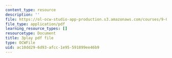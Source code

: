 ```yaml
---
content_type: resource
description: ''
file: https://ol-ocw-studio-app-production.s3.amazonaws.com/courses/9-00sc-introduction-to-psychology-fall-2011/ac10dd296d93afcc1e95591899ee46b9_2fbrl6WoIyo.pdf
file_type: application/pdf
learning_resource_types: []
resourcetype: Document
title: 3play pdf file
type: OCWFile
uid: ac10dd29-6d93-afcc-1e95-591899ee46b9
---
```

